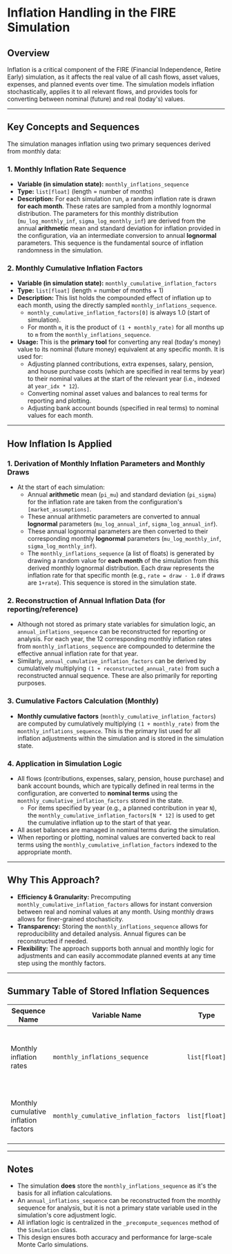 # Inflation Handling in the FIRE Simulation

## Overview

Inflation is a critical component of the FIRE (Financial Independence, Retire Early) simulation, as
it affects the real value of all cash flows, asset values, expenses, and planned events over time.
The simulation models inflation stochastically, applies it to all relevant flows, and provides tools
for converting between nominal (future) and real (today's) values.

---

## Key Concepts and Sequences

The simulation manages inflation using two primary sequences derived from monthly data:

### 1. **Monthly Inflation Rate Sequence**

- **Variable (in simulation state):** `monthly_inflations_sequence`
- **Type:** `list[float]` (length = number of months)
- **Description:** For each simulation run, a random inflation rate is drawn **for each month**.
  These rates are sampled from a monthly lognormal distribution. The parameters for this monthly
  distribution (`mu_log_monthly_inf`, `sigma_log_monthly_inf`) are derived from the annual
  **arithmetic** mean and standard deviation for inflation provided in the configuration, via an
  intermediate conversion to annual **lognormal** parameters. This sequence is the fundamental
  source of inflation randomness in the simulation.

### 2. **Monthly Cumulative Inflation Factors**

- **Variable (in simulation state):** `monthly_cumulative_inflation_factors`
- **Type:** `list[float]` (length = number of months + 1)
- **Description:** This list holds the compounded effect of inflation up to each month, using the
  directly sampled `monthly_inflations_sequence`.
  - `monthly_cumulative_inflation_factors[0]` is always 1.0 (start of simulation).
  - For month `m`, it is the product of `(1 + monthly_rate)` for all months up to `m` from the
    `monthly_inflations_sequence`.
- **Usage:** This is the **primary tool** for converting any real (today's money) value to its
  nominal (future money) equivalent at any specific month. It is used for:
  - Adjusting planned contributions, extra expenses, salary, pension, and house purchase costs
    (which are specified in real terms by year) to their nominal values at the start of the relevant
    year (i.e., indexed at `year_idx * 12`).
  - Converting nominal asset values and balances to real terms for reporting and plotting.
  - Adjusting bank account bounds (specified in real terms) to nominal values for each month.

---

## How Inflation Is Applied

### 1. **Derivation of Monthly Inflation Parameters and Monthly Draws**

- At the start of each simulation:
  - Annual **arithmetic** mean (`pi_mu`) and standard deviation (`pi_sigma`) for the inflation rate
    are taken from the configuration's `[market_assumptions]`.
  - These annual arithmetic parameters are converted to annual **lognormal** parameters
    (`mu_log_annual_inf`, `sigma_log_annual_inf`).
  - These annual lognormal parameters are then converted to their corresponding monthly
    **lognormal** parameters (`mu_log_monthly_inf`, `sigma_log_monthly_inf`).
  - The `monthly_inflations_sequence` (a list of floats) is generated by drawing a random value for
    **each month** of the simulation from this derived monthly lognormal distribution. Each draw
    represents the inflation rate for that specific month (e.g., `rate = draw - 1.0` if draws are
    `1+rate`). This sequence is stored in the simulation state.

### 2. **Reconstruction of Annual Inflation Data (for reporting/reference)**

- Although not stored as primary state variables for simulation logic, an
  `annual_inflations_sequence` can be reconstructed for reporting or analysis. For each year, the 12
  corresponding monthly inflation rates from `monthly_inflations_sequence` are compounded to
  determine the effective annual inflation rate for that year.
- Similarly, `annual_cumulative_inflation_factors` can be derived by cumulatively multiplying
  `(1 + reconstructed_annual_rate)` from such a reconstructed annual sequence. These are also
  primarily for reporting purposes.

### 3. **Cumulative Factors Calculation (Monthly)**

- **Monthly cumulative factors** (`monthly_cumulative_inflation_factors`) are computed by
  cumulatively multiplying `(1 + monthly_rate)` from the `monthly_inflations_sequence`. This is the
  primary list used for all inflation adjustments within the simulation and is stored in the
  simulation state.

### 4. **Application in Simulation Logic**

- All flows (contributions, expenses, salary, pension, house purchase) and bank account bounds,
  which are typically defined in real terms in the configuration, are converted to **nominal terms**
  using the `monthly_cumulative_inflation_factors` stored in the state.
  - For items specified by year (e.g., a planned contribution in year `N`), the
    `monthly_cumulative_inflation_factors[N * 12]` is used to get the cumulative inflation up to the
    start of that year.
- All asset balances are managed in nominal terms during the simulation.
- When reporting or plotting, nominal values are converted back to real terms using the
  `monthly_cumulative_inflation_factors` indexed to the appropriate month.

---

## Why This Approach?

- **Efficiency & Granularity:** Precomputing `monthly_cumulative_inflation_factors` allows for
  instant conversion between real and nominal values at any month. Using monthly draws allows for
  finer-grained stochasticity.
- **Transparency:** Storing the `monthly_inflations_sequence` allows for reproducibility and
  detailed analysis. Annual figures can be reconstructed if needed.
- **Flexibility:** The approach supports both annual and monthly logic for adjustments and can
  easily accommodate planned events at any time step using the monthly factors.

---

## Summary Table of Stored Inflation Sequences

| Sequence Name                        | Variable Name                          | Type          | Purpose                                                         |
| ------------------------------------ | -------------------------------------- | ------------- | --------------------------------------------------------------- |
| Monthly inflation rates              | `monthly_inflations_sequence`          | `list[float]` | Stochastic monthly inflation path; primary source of randomness |
| Monthly cumulative inflation factors | `monthly_cumulative_inflation_factors` | `list[float]` | Convert real to nominal for any month; used for all adjustments |

---

## Notes

- The simulation **does** store the `monthly_inflations_sequence` as it's the basis for all
  inflation calculations.
- An `annual_inflations_sequence` can be reconstructed from the monthly sequence for analysis, but
  it is not a primary state variable used in the simulation's core adjustment logic.
- All inflation logic is centralized in the `_precompute_sequences` method of the `Simulation`
  class.
- This design ensures both accuracy and performance for large-scale Monte Carlo simulations.
